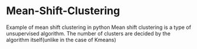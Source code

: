 # Mean-Shift-Clustering
Example of mean shift clustering in python
Mean shift clustering is a type of unsupervised algorithm. The number of clusters are decided by the algorithm itself(unlike in the case of Kmeans)
